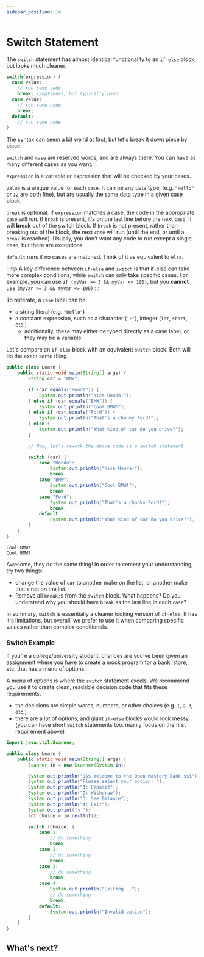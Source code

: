 ```yaml
---
sidebar_position: 14
---
```


# Switch Statement

The `switch` statement has almost identical functionality to an `if-else` block, but looks much cleaner.

```java
switch(expression) {
  case value:
    // run some code
    break; //optional, but typically used
  case value:
    // run some code
    break;
  default:
    // run some code
}
```

The syntax can seem a bit weird at first, but let's break it down piece by piece.

`switch` and `case` are reserved words, and are always there. You can have as many different cases as you want.

`expression` is a variable or expression that will be checked by your cases.

`value` is a unique value for each `case`. It can be any data type, (e.g. `"Hello"` or `12` are both fine), but are usually the same data type in a given case block.

`break` is optional. If `expression` matches a case, the code in the appropriate `case` will run. If `break` is present, it's on the last line before the next `case`. It will **break** out of the switch block. If `break` is not present, rather than breaking out of the block, the next `case` will run (until the end, or until a `break` is reached). Usually, you don't want any code to run except a single case, but there are exceptions.

`default` runs if no cases are matched. Think of it as equivalent to `else`.

:::tip
A key difference between `if-else` and `switch` is that if-else can take more complex conditions, while `switch` can only take specific cases. For example, you can use `if (myVar >= 3 && myVar <= 100)`, but you **cannot** use `(myVar >= 3 && myVar <= 100)`
:::

To reiterate, a `case` label can be:

- a string literal (e.g. `"Hello"`)
- a constant expression, such as a character (`'E'`), integer (`int`, `short`, etc.)
  - additionally, these may either be typed directly as a case label, or they may be a variable

Let's compare an `if-else` block with an equivalent `switch` block. Both will do the exact same thing.

```java
public class Learn {
    public static void main(String[] args) {
        String car = "BMW";

        if (car.equals("Honda")) {
            System.out.println("Nice Honda!");
        } else if (car.equals("BMW")) {
            System.out.println("Cool BMW!");
        } else if (car.equals("Ford")) {
            System.out.println("That's a chonky Ford!");
        } else {
            System.out.println("What kind of car do you drive?");
        }

        // Now, let's rework the above code as a switch statement

        switch (car) {
            case "Honda":
                System.out.println("Nice Honda!");
                break;
            case "BMW":
                System.out.println("Cool BMW!");
                break;
            case "Ford":
                System.out.println("That's a chonky Ford!");
                break;
            default:
                System.out.println("What kind of car do you drive?");
        }
    }
}
```

```text
Cool BMW!
Cool BMW!
```

Awesome, they do the same thing! In order to cement your understanding, try two things:

- change the value of `car` to another make on the list, or another make that's not on the list.
- Remove all `break;`s from the `switch` block. What happens? Do you understand why you should have `break` as the last line in each `case`?

In summary, `switch` is essentially a cleaner looking version of `if-else`. It has it's limitations, but overall, we prefer to use it when comparing specific values rather than complex conditionals.

### Switch Example

If you're a college/university student, chances are you've been given an assignment where you have to create a mock program for a bank, store, etc. that has a menu of options.

A menu of options is where the `switch` statement excels. We recommend you use it to create clean, readable decision code that fits these requirements:

- the decisions are simple words, numbers, or other choices (e.g. `1`, `2`, `3`, etc.)
- there are a lot of options, and giant `if-else` blocks would look messy (you can have short `switch` statements too. mainly focus on the first requirement above)

```java
import java.util.Scanner;

public class Learn {
    public static void main(String[] args) {
        Scanner in = new Scanner(System.in);

        System.out.println("$$$ Welcome to the Open Mastery Bank $$$");
        System.out.println("Please select your option: ");
        System.out.println("1: Deposit");
        System.out.println("2: Withdraw");
        System.out.println("3: See Balance");
        System.out.println("4: Exit");
        System.out.print("> ");
        int choice = in.nextInt();

        switch (choice) {
            case 1:
                // do something
                break;
            case 2:
                // do something
                break;
            case 3:
                // do something
                break;
            case 4:
                System.out.println("Exiting...");
                // do something
                break;
            default:
                System.out.println("Invalid option");
        }
    }
}
```

## What's next?
